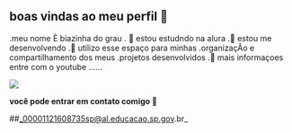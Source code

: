 ## boas vindas ao meu perfil 👋

.meu nome È biazinha do grau
. 🔭 estou estudndo na alura 
.🌱 estou me desenvolvendo 
.👯 utilizo esse espaço para minhas 
.organizaçÂo e compartilhamento dos meus
.projetos desenvolvidos 
.🤔 mais informaçoes entre com o youtube ......

![](https://tenor.com/pt-BR/view/tomex-gif-7786037802148897224)
 
 **você pode entrar em contato comigo 📧**

 ##_00001121608735sp@al.educacao.sp.gov.br_
